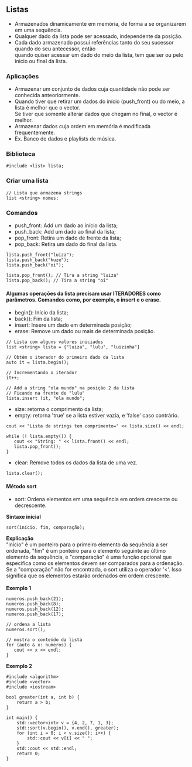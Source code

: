 ## Listas

- Armazenados dinamicamente em memória, de forma a se organizarem em uma sequência. 
- Qualquer dado da lista pode ser acessado, independente da posição.
- Cada dado armazenado possui referências tanto do seu sucessor quando do seu antecessor, então <br>
quando quiser acessar um dado do meio da lista, tem que ser ou pelo inicio ou final da lista.

### Aplicações

- Armazenar um conjunto de dados cuja quantidade não pode ser conhecida anteoriormente. 
- Quando tiver que retirar um dados do início (push_front) ou do meio, a lista é melhor que o vector. <br> Se tiver que somente alterar dados que chegam no final, o vector é melhor.
- Armazenar dados cuja ordem em memória é modificada frequentemente.
- Ex. Banco de dados e playlists de música. 

### Biblioteca
```
#include <list> lista;
```

### Criar uma lista
```
// Lista que armazena strings
list <string> nomes;
```
### Comandos

- push_front: Add um dado ao início da lista;
- push_back: Add um dado ao final da lista;
- pop_front: Retira um dado de frente da lista; 
- pop_back: Retira um dado do final da lista.

```
lista.push_front("luiza");
lista.push_back("kuze");
lista.push_back("oi");

lista.pop_front(); // Tira a string "luiza"
lista.pop_back(); // Tira a string "oi"
```
#### Algumas operações da lista precisam usar ITERADORES como parâmetros. Comandos como, por exemplo, o insert e o erase.
- begin(): Início da lista;
- back(): Fim da lista;
- insert: Insere um dado em determinada posição;
- erase: Remove um dado ou  mais de determinada posição.
```
// Lista com alguns valores iniciados
list <string> lista = {"luiza", "lulu", "luizinha"}

// Obtém o iterador do primeiro dado da lista
auto it = lista.begin();

// Incrementando o iterador
it++;

// Add a string "ola mundo" na posição 2 da lista
// Ficando na frente de "lulu"
lista.insert (it, "ola mundo";
```
- size: retorna o comprimento da lista;
- empty: retorna 'true' se a lista estiver vazia, e 'false' caso contrário.
```
cout << "Lista de strings tem comprimento=" << lista.size() << endl;

while (! lista.empty()) {
   cout << "String: " << lista.front() << endl;
   lista.pop_front(); 
}
```
- clear: Remove todos os dados da lista de uma vez.
```
lista.clear();
```
#### Método sort
- sort: Ordena elementos em uma sequência em ordem crescente ou decrescente.

**Sintaxe inicial**
```
sort(início, fim, comparação);
```
**Explicação** <br>
"início" é um ponteiro para o primeiro elemento da sequência a ser ordenada, "fim" é um ponteiro para o elemento seguinte ao último <br> elemento da sequência, e "comparação" é uma função opcional que especifica como os elementos devem ser comparados para a ordenação.
<br> 
Se a "comparação" não for encontrada, o sort utiliza o operador '<'. Isso significa que os elementos estarão ordenados em ordem crescente.
<br> <br>
**Exemplo 1**
```
numeros.push_back(21);
numeros.push_back(8);
numeros.push_back(12);
numeros.push_back(17);

// ordena a lista
numeros.sort();

// mostra o conteúdo da lista
for (auto & x: numeros) {
   cout << x << endl;
}
```
**Exemplo 2**
```
#include <algorithm>
#include <vector>
#include <iostream>

bool greater(int a, int b) {
    return a > b;
}

int main() {
    std::vector<int> v = {4, 2, 7, 1, 3};
    std::sort(v.begin(), v.end(), greater);
    for (int i = 0; i < v.size(); i++) {
        std::cout << v[i] << " ";
    }
    std::cout << std::endl;
    return 0;
}

```
